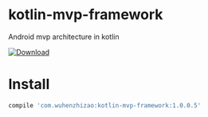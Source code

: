 # kotlin-mvp-framework
Android mvp architecture in kotlin  

[ ![Download](https://api.bintray.com/packages/wuhenzhizao/maven/kotlin-mvp-framework/images/download.svg) ](https://bintray.com/wuhenzhizao/maven/kotlin-mvp-framework/_latestVersion)

Install
=======
```groovy
compile 'com.wuhenzhizao:kotlin-mvp-framework:1.0.0.5'
```